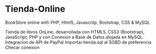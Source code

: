 # Tienda-Online
BookStore online with PHP, Html5, Javascritp, Bootstrap, CSS &amp; MySQL

Tienda de libros OnLine, desarrollada con HTML5, CSS3 (Bootstrap), JavaScript, PHP y con Conexion a Base de Datos alojada en MySQL.
Integracion de API de PayPal
Importar tienda.sql al SGBD de preferencia
Checar conexion
